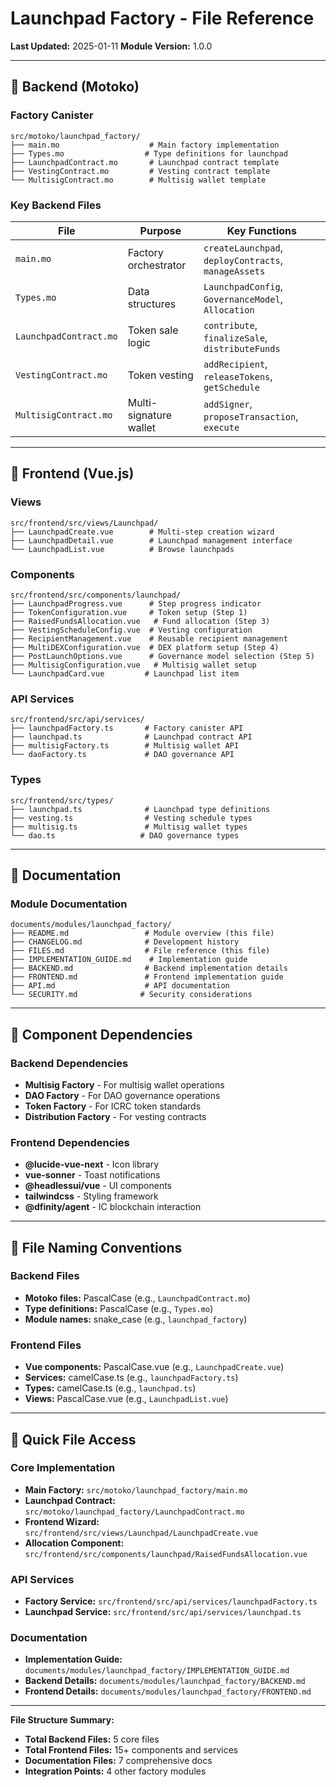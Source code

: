 # Launchpad Factory - File Reference

**Last Updated:** 2025-01-11
**Module Version:** 1.0.0

---

## 📁 Backend (Motoko)

### Factory Canister
```
src/motoko/launchpad_factory/
├── main.mo                    # Main factory implementation
├── Types.mo                  # Type definitions for launchpad
├── LaunchpadContract.mo       # Launchpad contract template
├── VestingContract.mo         # Vesting contract template
└── MultisigContract.mo        # Multisig wallet template
```

### Key Backend Files

| File | Purpose | Key Functions |
|------|---------|---------------|
| `main.mo` | Factory orchestrator | `createLaunchpad`, `deployContracts`, `manageAssets` |
| `Types.mo` | Data structures | `LaunchpadConfig`, `GovernanceModel`, `Allocation` |
| `LaunchpadContract.mo` | Token sale logic | `contribute`, `finalizeSale`, `distributeFunds` |
| `VestingContract.mo` | Token vesting | `addRecipient`, `releaseTokens`, `getSchedule` |
| `MultisigContract.mo` | Multi-signature wallet | `addSigner`, `proposeTransaction`, `execute` |

---

## 📁 Frontend (Vue.js)

### Views
```
src/frontend/src/views/Launchpad/
├── LaunchpadCreate.vue        # Multi-step creation wizard
├── LaunchpadDetail.vue        # Launchpad management interface
└── LaunchpadList.vue          # Browse launchpads
```

### Components
```
src/frontend/src/components/launchpad/
├── LaunchpadProgress.vue      # Step progress indicator
├── TokenConfiguration.vue     # Token setup (Step 1)
├── RaisedFundsAllocation.vue   # Fund allocation (Step 3)
├── VestingScheduleConfig.vue  # Vesting configuration
├── RecipientManagement.vue    # Reusable recipient management
├── MultiDEXConfiguration.vue  # DEX platform setup (Step 4)
├── PostLaunchOptions.vue      # Governance model selection (Step 5)
├── MultisigConfiguration.vue   # Multisig wallet setup
└── LaunchpadCard.vue         # Launchpad list item
```

### API Services
```
src/frontend/src/api/services/
├── launchpadFactory.ts       # Factory canister API
├── launchpad.ts              # Launchpad contract API
├── multisigFactory.ts        # Multisig wallet API
└── daoFactory.ts             # DAO governance API
```

### Types
```
src/frontend/src/types/
├── launchpad.ts              # Launchpad type definitions
├── vesting.ts                # Vesting schedule types
├── multisig.ts               # Multisig wallet types
└── dao.ts                   # DAO governance types
```

---

## 📁 Documentation

### Module Documentation
```
documents/modules/launchpad_factory/
├── README.md                 # Module overview (this file)
├── CHANGELOG.md              # Development history
├── FILES.md                  # File reference (this file)
├── IMPLEMENTATION_GUIDE.md    # Implementation guide
├── BACKEND.md                # Backend implementation details
├── FRONTEND.md               # Frontend implementation guide
├── API.md                    # API documentation
└── SECURITY.md              # Security considerations
```

---

## 🔧 Component Dependencies

### Backend Dependencies
- **Multisig Factory** - For multisig wallet operations
- **DAO Factory** - For DAO governance operations
- **Token Factory** - For ICRC token standards
- **Distribution Factory** - For vesting contracts

### Frontend Dependencies
- **@lucide-vue-next** - Icon library
- **vue-sonner** - Toast notifications
- **@headlessui/vue** - UI components
- **tailwindcss** - Styling framework
- **@dfinity/agent** - IC blockchain interaction

---

## 📝 File Naming Conventions

### Backend Files
- **Motoko files:** PascalCase (e.g., `LaunchpadContract.mo`)
- **Type definitions:** PascalCase (e.g., `Types.mo`)
- **Module names:** snake_case (e.g., `launchpad_factory`)

### Frontend Files
- **Vue components:** PascalCase.vue (e.g., `LaunchpadCreate.vue`)
- **Services:** camelCase.ts (e.g., `launchpadFactory.ts`)
- **Types:** camelCase.ts (e.g., `launchpad.ts`)
- **Views:** PascalCase.vue (e.g., `LaunchpadList.vue`)

---

## 🚀 Quick File Access

### Core Implementation
- **Main Factory:** `src/motoko/launchpad_factory/main.mo`
- **Launchpad Contract:** `src/motoko/launchpad_factory/LaunchpadContract.mo`
- **Frontend Wizard:** `src/frontend/src/views/Launchpad/LaunchpadCreate.vue`
- **Allocation Component:** `src/frontend/src/components/launchpad/RaisedFundsAllocation.vue`

### API Services
- **Factory Service:** `src/frontend/src/api/services/launchpadFactory.ts`
- **Launchpad Service:** `src/frontend/src/api/services/launchpad.ts`

### Documentation
- **Implementation Guide:** `documents/modules/launchpad_factory/IMPLEMENTATION_GUIDE.md`
- **Backend Details:** `documents/modules/launchpad_factory/BACKEND.md`
- **Frontend Details:** `documents/modules/launchpad_factory/FRONTEND.md`

---

**File Structure Summary:**
- **Total Backend Files:** 5 core files
- **Total Frontend Files:** 15+ components and services
- **Documentation Files:** 7 comprehensive docs
- **Integration Points:** 4 other factory modules